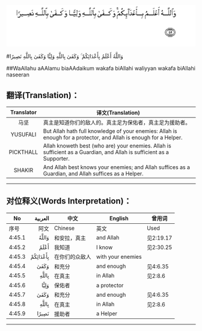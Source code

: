 ![004:045](images/004_045.gif)

#وَاللَّهُ أَعْلَمُ بِأَعْدَائِكُمْ ۚ وَكَفَىٰ بِاللَّهِ وَلِيًّا وَكَفَىٰ بِاللَّهِ نَصِيرًا 

##WaAllahu aAAlamu biaAAdaikum wakafa biAllahi waliyyan wakafa biAllahi naseeran 

## 翻译(Translation)：

| Translator | 译文(Translation)                                            |
| :--------: | ------------------------------------------------------------ |
|    马坚    | 真主是知道你们的敌人的。真主足为保佑者，真主足为援助者。     |
|  YUSUFALI  | But Allah hath full knowledge of your enemies: Allah is enough for a protector, and Allah is enough for a Helper. |
| PICKTHALL  | Allah knoweth best (who are) your enemies. Allah is sufficient as a Guardian, and Allah is sufficient as a Supporter. |
|   SHAKIR   | And Allah best knows your enemies; and Allah suffices as a Guardian, and Allah suffices as a Helper. |

---

## 对位释义(Words Interpretation)：

| No   | العربية | 中文    | English | 曾用词 |
| ---- | ------: | ------- | ------- | ------ |
| 序号 |    阿文 | Chinese | 英文    | Used   |
| 4:45.1 | وَاللَّهُ    | 和安拉，真主   | and Allah         | 见2:19.17 |
| 4:45.2 | أَعْلَمُ     | 我知道         | I know            | 见2:30.25 |
| 4:45.3 | بِأَعْدَائِكُمْ | 在你们的众敌人 | with your enemies |           |
| 4:45.4 | وَكَفَىٰ     | 和充分         | and enough        | 见4:6.35  |
| 4:45.5 | بِاللَّهِ    | 在真主         | in Allah          | 见2:8.6   |
| 4:45.6 | وَلِيًّا     | 保佑者         | a protector       |           |
| 4:45.7 | وَكَفَىٰ     | 和充分         | and enough        | 见4:6.35  |
| 4:45.8 | بِاللَّهِ    | 在真主         | in Allah          | 见2:8.6   |
| 4:45.9 | نَصِيرًا    | 援助者         | a Helper          |           |

---
